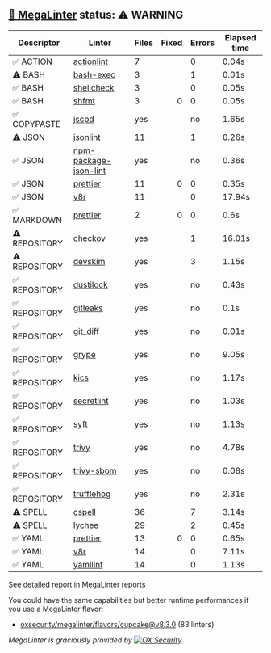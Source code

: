 ## [🦙 MegaLinter](https://megalinter.io/8.3.0) status: ⚠️ WARNING

| Descriptor  |                                          Linter                                           |Files|Fixed|Errors|Elapsed time|
|-------------|-------------------------------------------------------------------------------------------|-----|----:|------|------------|
|✅ ACTION    |[actionlint](https://megalinter.io/8.3.0/descriptors/action_actionlint)                    |    7|     |     0|0.04s       |
|⚠️ BASH      |[bash-exec](https://megalinter.io/8.3.0/descriptors/bash_bash_exec)                        |    3|     |     1|0.01s       |
|✅ BASH      |[shellcheck](https://megalinter.io/8.3.0/descriptors/bash_shellcheck)                      |    3|     |     0|0.05s       |
|✅ BASH      |[shfmt](https://megalinter.io/8.3.0/descriptors/bash_shfmt)                                |    3|    0|     0|0.05s       |
|✅ COPYPASTE |[jscpd](https://megalinter.io/8.3.0/descriptors/copypaste_jscpd)                           |yes  |     |no    |1.65s       |
|⚠️ JSON      |[jsonlint](https://megalinter.io/8.3.0/descriptors/json_jsonlint)                          |   11|     |     1|0.26s       |
|✅ JSON      |[npm-package-json-lint](https://megalinter.io/8.3.0/descriptors/json_npm_package_json_lint)|yes  |     |no    |0.36s       |
|✅ JSON      |[prettier](https://megalinter.io/8.3.0/descriptors/json_prettier)                          |   11|    0|     0|0.35s       |
|✅ JSON      |[v8r](https://megalinter.io/8.3.0/descriptors/json_v8r)                                    |   11|     |     0|17.94s      |
|✅ MARKDOWN  |[prettier](https://megalinter.io/8.3.0/descriptors/markdown_prettier)                      |    2|    0|     0|0.6s        |
|⚠️ REPOSITORY|[checkov](https://megalinter.io/8.3.0/descriptors/repository_checkov)                      |yes  |     |     1|16.01s      |
|⚠️ REPOSITORY|[devskim](https://megalinter.io/8.3.0/descriptors/repository_devskim)                      |yes  |     |     3|1.15s       |
|✅ REPOSITORY|[dustilock](https://megalinter.io/8.3.0/descriptors/repository_dustilock)                  |yes  |     |no    |0.43s       |
|✅ REPOSITORY|[gitleaks](https://megalinter.io/8.3.0/descriptors/repository_gitleaks)                    |yes  |     |no    |0.1s        |
|✅ REPOSITORY|[git_diff](https://megalinter.io/8.3.0/descriptors/repository_git_diff)                    |yes  |     |no    |0.01s       |
|✅ REPOSITORY|[grype](https://megalinter.io/8.3.0/descriptors/repository_grype)                          |yes  |     |no    |9.05s       |
|✅ REPOSITORY|[kics](https://megalinter.io/8.3.0/descriptors/repository_kics)                            |yes  |     |no    |1.17s       |
|✅ REPOSITORY|[secretlint](https://megalinter.io/8.3.0/descriptors/repository_secretlint)                |yes  |     |no    |1.03s       |
|✅ REPOSITORY|[syft](https://megalinter.io/8.3.0/descriptors/repository_syft)                            |yes  |     |no    |1.13s       |
|✅ REPOSITORY|[trivy](https://megalinter.io/8.3.0/descriptors/repository_trivy)                          |yes  |     |no    |4.78s       |
|✅ REPOSITORY|[trivy-sbom](https://megalinter.io/8.3.0/descriptors/repository_trivy_sbom)                |yes  |     |no    |0.08s       |
|✅ REPOSITORY|[trufflehog](https://megalinter.io/8.3.0/descriptors/repository_trufflehog)                |yes  |     |no    |2.31s       |
|⚠️ SPELL     |[cspell](https://megalinter.io/8.3.0/descriptors/spell_cspell)                             |36   |     |7     |3.14s       |
|⚠️ SPELL     |[lychee](https://megalinter.io/8.3.0/descriptors/spell_lychee)                             |29   |     |2     |0.45s       |
|✅ YAML      |[prettier](https://megalinter.io/8.3.0/descriptors/yaml_prettier)                          |13   |    0|     0|0.65s       |
|✅ YAML      |[v8r](https://megalinter.io/8.3.0/descriptors/yaml_v8r)                                    |14   |     |     0|7.11s       |
|✅ YAML      |[yamllint](https://megalinter.io/8.3.0/descriptors/yaml_yamllint)                          |14   |     |     0|1.13s       |

See detailed report in MegaLinter reports

You could have the same capabilities but better runtime performances if you use a MegaLinter flavor:
- [oxsecurity/megalinter/flavors/cupcake@v8.3.0](https://megalinter.io/8.3.0/flavors/cupcake/) (83 linters)


_MegaLinter is graciously provided by [![OX Security](https://www.ox.security/wp-content/uploads/2022/06/logo.svg?ref=megalinter_comment)](https://www.ox.security/?ref=megalinter)_